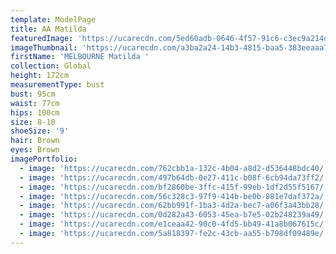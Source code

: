 ```yaml
---
template: ModelPage
title: AA Matilda
featuredImage: 'https://ucarecdn.com/5ed60adb-0646-4f57-91c6-c3ec9a214d99/'
imageThumbnail: 'https://ucarecdn.com/a3ba2a24-14b3-4815-baa5-383eeaaa7a09/'
firstName: 'MELBOURNE Matilda '
collection: Global
height: 172cm
measurementType: bust
bust: 95cm
waist: 77cm
hips: 100cm
size: 8-10
shoeSize: '9'
hair: Brown
eyes: Brown
imagePortfolio:
  - image: 'https://ucarecdn.com/762cbb1a-132c-4b04-a8d2-d536448bdc40/'
  - image: 'https://ucarecdn.com/497b64db-0e27-411c-b08f-6cb94da73ff2/'
  - image: 'https://ucarecdn.com/bf2860be-3ffc-415f-99eb-1df2d55f5167/'
  - image: 'https://ucarecdn.com/56c328c3-97f9-414b-be0b-881e7daf372a/'
  - image: 'https://ucarecdn.com/62bb991f-1ba3-4d2a-bec7-a06f3a43bb28/'
  - image: 'https://ucarecdn.com/0d282a43-6053-45ea-b7e5-02b248239a49/'
  - image: 'https://ucarecdn.com/e1ceaa42-90c0-4fd5-bb49-41a8b067615c/'
  - image: 'https://ucarecdn.com/5a818397-fe2c-43cb-aa55-b798df09489e/'
---
```


